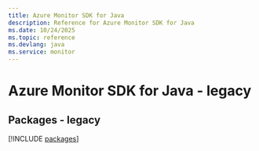 ```yaml
---
title: Azure Monitor SDK for Java
description: Reference for Azure Monitor SDK for Java
ms.date: 10/24/2025
ms.topic: reference
ms.devlang: java
ms.service: monitor
---
```

# Azure Monitor SDK for Java - legacy
## Packages - legacy
[!INCLUDE [packages](monitor-index.md)]